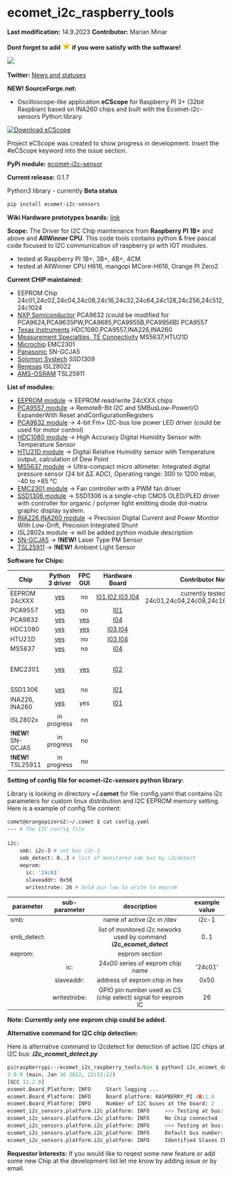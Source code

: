 # ecomet_i2c_raspberry_tools

**Last modification:** 14.9.2023
**Contributor:** Marian Minar

**Dont forget to add ![/python_test_script/display/images/star.png](https://github.com/mamin27/ecomet_i2c_raspberry_tools/blob/master/python_test_scripts/display/images/star.png) if you were satisfy with the software!**

<a href="https://www.buymeacoffee.com/scQ8LwgTBt"><img src="https://img.buymeacoffee.com/button-api/?text=Buy me a coffee&emoji=&slug=scQ8LwgTBt&button_colour=5F7FFF&font_colour=ffffff&font_family=Cookie&outline_colour=000000&coffee_colour=FFDD00" /></a>

**Twitter:** [News and statuses](https://twitter.com/mminar7)

**NEW! SourceForge.net:**
* Oscilloscope-like application **eCScope** for Raspberry PI 3+ (32bit Raspbian) based on INA260 chips and built with the Ecomet-i2c-sensors Python library.

[![Download eCScope](https://a.fsdn.com/con/app/sf-download-button)](https://sourceforge.net/projects/ecomet-i2c-raspberry-tools/files/latest/download)

Project eCScope was created to show progress in development. Insert the #eCScope keyword into the issue section.

**PyPi module:** [ecomet-i2c-sensor](https://pypi.org/project/ecomet-i2c-sensors/)

**Current release:** 0.1.7

Python3 library - currently **Beta status**
```sh
pip install ecomet-i2c-sensors
```

**Wiki Hardware prototypes boards:** [link](https://github.com/mamin27/ecomet_i2c_raspberry_tools/wiki)

**Scope:**
The Driver for I2C Chip maintenance from **Raspberry PI 1B+** and above and **AllWinner CPU**. This code tools contains python & free pascal code focused to I2C communication of raspberry pi with IOT modules.
* tested at Raspberry PI 1B+, 3B+, 4B+, 4CM
* tested at AllWinner CPU H616, mangopi MCore-H616, Orange PI Zero2

**Current CHIP maintained:**
* EEPROM Chip
  24c01,24c02,24c04,24c08,24c16,24c32,24c64,24c128,24c256,24c512,24c1024
* [NXP Semiconductor](https://www.nxp.com/)
  PCA9632 (could be modified for PCA9624,PCA9635PW,PCA9685,PCA9955B,PCA9956B)
  PCA9557
* [Texas Instruments](https://www.ti.com/)
  HDC1080,PCA9557,INA226,INA260
* [Measurement Specialties, TE Connectivity](https://www.te.com/) MS5637,HTU21D
* [Microchip](https://ww1.microchip.com/downloads/en/DeviceDoc/2301.pdf) EMC2301
* [Panasonic](https://na.industrial.panasonic.com/products/sensors/air-quality-gas-flow-sensors/lineup/laser-type-pm-sensor/series/123557/model/123559) SN-GCJA5
* [Solomon Systech](https://www.solomon-systech.com/) SSD1309
* [Renesas](https://www.renesas.com/eu/en) ISL28022
* [AMS-OSRAM](https://ams.com/en/tsl25911) TSL25911

**List of modules:**

* [EEPROM module](ecomet_i2c_sensors/eeprom/documentation/eeprom_IIC.md) -> EEPROM read/write 24cXXX chips
* [PCA9557 module](ecomet_i2c_sensors/pca9557/pca9557_python.IIC.md) -> Remote8-Bit I2C and SMBusLow-PowerI/O ExpanderWith Reset andConfigurationRegisters
* [PCA9632 module](fpc/pca9632/pca9632_IIC.md) -> 4-bit Fm+ I2C-bus low power LED driver (could be used for motor control)
* [HDC1080 module](fpc/hdc1080/hdc1080_IIC.md) -> High Accuracy Digital Humidity Sensor with Temperature Sensor
* [HTU21D module](ecomet_i2c_sensors/htu21/htu21_python_IIC.md) -> Digital Relative Humidity sensor with Temperature output, calculation of Dew Point
* [MS5637 module](ecomet_i2c_sensors/ms5637/ms5637_python.IIC.md) ->  Ultra-compact micro altimeter. Integrated digital pressure sensor (24 bit ΔΣ ADC), Operating range: 300 to 1200 mbar, -40 to +85 °C
* [EMC2301 module](fpc/emc2301/emc2301_IIC.md) -> Fan controller with a PWM fan driver
* [SSD1306 module](ecomet_i2c_sensors/ssd1306/ssd1306_python.IIC.md) -> SSD1306 is a single-chip CMOS OLED/PLED driver with controller for organic / polymer light emitting
diode dot-matrix graphic display system.
* [INA226,INA260 module](ecomet_i2c_sensors/ina260/ina260_python.IIC.md) -> Precision Digital Current and Power Monitor With Low-Drift, Precision Integrated Shunt
* ISL2802x module ->  will be added python module description
* [SN-GCJA5](ecomet_i2c_sensors/sn_gcja5/sn_gcja5_python.IIC.md) -> **!NEW!** Laser Type PM Sensor
* [TSL25911](ecomet_i2c_sensors/tsl2591/tsl2591_python.IIC.md) -> **!NEW!** Ambient Light Sensor

**Software for Chips:**

| Chip            | Python 3 driver | FPC GUI  | Hardware Board | Contributor Notes            | Planned work                   | Requestor Interests           |
| --------------- |:---------------:|:--------:|:--------------:|:----------------------------:|:------------------------------:|:-----------------------------:|
| EEPROM 24cXXX   |[yes](ecomet_i2c_sensors/eeprom/documentation/eeprom_IIC.md)|    no    |[I01](https://github.com/mamin27/ecomet_i2c_raspberry_tools/wiki/_display_current_board),[I02](https://github.com/mamin27/ecomet_i2c_raspberry_tools/wiki/_fan_board),[I03](https://github.com/mamin27/ecomet_i2c_raspberry_tools/wiki/_temp_hmd_board),[I04](https://github.com/mamin27/ecomet_i2c_raspberry_tools/wiki/_temp_hmd_pressure_board)| currently tested at 24c01,24c04,24c08,24c16,24c32,24c64                  |                        |                               |
| PCA9557         |[yes](ecomet_i2c_sensors/pca9557/pca9557_python.IIC.md)|    no    |[I01](https://github.com/mamin27/ecomet_i2c_raspberry_tools/wiki/_display_current_board)|  |            |
| PCA9632         |[yes](ecomet_i2c_sensors/pca9632/pca_9632_python_IIC.md)|[yes](fpc/pca9632/pca9632_IIC.md)|[I04](https://github.com/mamin27/ecomet_i2c_raspberry_tools/wiki/_temp_hmd_pressure_board)|                  |                               |                               |
| HDC1080         |[yes](ecomet_i2c_sensors/hdc1080/hdc1080_python_IIC.md)|[yes](fpc/hdc1080/hdc1080_IIC.md)|[I03](https://github.com/mamin27/ecomet_i2c_raspberry_tools/wiki/_temp_hmd_board),[I04](https://github.com/mamin27/ecomet_i2c_raspberry_tools/wiki/_temp_hmd_pressure_board)|                  |    |                               |
| HTU21D          |[yes](ecomet_i2c_sensors/htu21/htu21_python_IIC.md)|    no    |[I03](https://github.com/mamin27/ecomet_i2c_raspberry_tools/wiki/_temp_hmd_board),[I04](https://github.com/mamin27/ecomet_i2c_raspberry_tools/wiki/_temp_hmd_pressure_board)|                              |       |                               |
| MS5637          |[yes](ecomet_i2c_sensors/ms5637/ms5637_python.IIC.md)|    no    |[I04](https://github.com/mamin27/ecomet_i2c_raspberry_tools/wiki/_temp_hmd_pressure_board)|                  |      |
| EMC2301         |[yes](ecomet_i2c_sensors/emc2301/emc2301_python_IIC.md)|[yes](fpc/emc2301/emc2301_IIC.md)|[I02](https://github.com/mamin27/ecomet_i2c_raspberry_tools/wiki/_fan_board)|                  |    |  add EMC2302-05 chips in design                             |
| SSD1306         |[yes](ecomet_i2c_sensors/ssd1306/ssd1306_python.IIC.md)|    no    |[I01](https://github.com/mamin27/ecomet_i2c_raspberry_tools/wiki/_display_current_board) | |     |
| INA226, INA260  |[yes](ecomet_i2c_sensors/ina260/ina260_python_IIC.md)|    yes    |[I01](https://github.com/mamin27/ecomet_i2c_raspberry_tools/wiki/_display_current_board) | |     |
| ISL2802x  |in progress |    no    | | |     |
|**!NEW!** SN-GCJA5|in progress|    no    | | |     |
|**!NEW!** TSL25911|in progress|    no    | | |     |

**Setting of config file for ecomet-i2c-sensors python library:**

Library is looking in directory **~/.comet** for file config.yaml that contains i2c parameters for custom linux distribution and I2C EEPROM memory setting.
Here is a example of config file content:

```sh
comet@orangepizero2:~/.comet $ cat config.yaml
--- # The I2C config file

i2c:
    smb: i2c-3 # set bus i2c-1
    smb_detect: 0..3 # list of monitored smb bus by i2cdetect
    eeprom:
      ic: '24c01'
      slaveaddr: 0x50
      writestrobe: 26 # hold pin low to write to eeprom
```

| parameter | sub-parameter | description | example value |
| --------------- |:---------------:|:--------:|:---:|
| smb: | | name of active i2c in /dev | i2c-1 |
| smb_detect: | | list of monitored i2c neworks used by command **i2c_ecomet_detect** | 0..1 |
| eeprom: | | eeprom section | |
| | ic: | 24x00 series of eeprom chip name | '24c01' |
| | slaveaddr: | address of eeprom chip in hex | 0x50 |
| | writestrobe: | GPIO pin number used as CS (chip select) signal for eeprom IC | 26 |

**Note: Currently only one eeprom chip could be added.**

**Alternative command for I2C chip detection:**

Here is alternative command to i2cdetect for detection of active I2C chips at I2C bus:
***i2c_ecomet_detect.py***

``` python
pi@raspberrypi:~/ecomet_i2c_raspberry_tools/bin $ python3 i2c_ecomet_detect.py
3.9.9 (main, Jan 16 2022, 22:51:22)
[GCC 11.2.0]
ecomet.Board_Platform: INFO     Start logging ...
ecomet.Board_Platform: INFO     Board platform: RASPBERRY_PI 4B:1.4
ecomet.Board_Platform: INFO     Number of I2C buses at the board: 2
ecomet_i2c_sensors.platform.i2c_platform: INFO     >>> Testing at bus: 0
ecomet_i2c_sensors.platform.i2c_platform: INFO     No Chip connected
ecomet_i2c_sensors.platform.i2c_platform: INFO     >>> Testing at bus: 1
ecomet_i2c_sensors.platform.i2c_platform: INFO     Default bus number: 1
ecomet_i2c_sensors.platform.i2c_platform: INFO     Identified Slaves Chips: 0xc:0x1a:0x2f:0x40:0x50:0x51:0x52:0x53:0x54:0x55:0x56:0x57:0x62:0x70:0x76
```
 
**Requestor Interests:**
If you would like to reqest some new feature or add some new Chip at the development list let me know by adding issue or by email.
